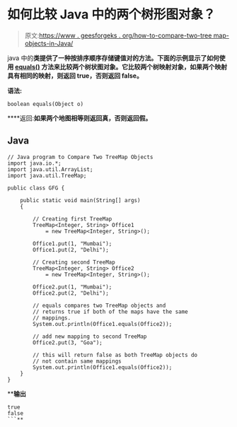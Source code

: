 # 如何比较 Java 中的两个树形图对象？

> 原文:[https://www . geesforgeks . org/how-to-compare-two-tree map-objects-in-Java/](https://www.geeksforgeeks.org/how-to-compare-two-treemap-objects-in-java/)

java 中的[](https://www.geeksforgeeks.org/treemap-in-java/)**类提供了一种按排序顺序存储键值对的方法。下面的示例显示了如何使用 [**equals()**](https://www.geeksforgeeks.org/java-equals-compareto-equalsignorecase-and-compare/) 方法来比较两个树状图对象。它比较两个树映射对象，如果两个映射具有相同的映射，则返回 true，否则返回 false。**

****语法:****

```
boolean equals(Object o)
```

****返回:**如果两个地图相等则返回真，否则返回假。**

## **Java**

```
// Java program to Compare Two TreeMap Objects
import java.io.*;
import java.util.ArrayList;
import java.util.TreeMap;

public class GFG {

    public static void main(String[] args)
    {

        // Creating first TreeMap
        TreeMap<Integer, String> Office1
            = new TreeMap<Integer, String>();

        Office1.put(1, "Mumbai");
        Office1.put(2, "Delhi");

        // Creating second TreeMap
        TreeMap<Integer, String> Office2
            = new TreeMap<Integer, String>();

        Office2.put(1, "Mumbai");
        Office2.put(2, "Delhi");

        // equals compares two TreeMap objects and
        // returns true if both of the maps have the same
        // mappings.
        System.out.println(Office1.equals(Office2));

        // add new mapping to second TreeMap
        Office2.put(3, "Goa");

        // this will return false as both TreeMap objects do
        // not contain same mappings
        System.out.println(Office1.equals(Office2));
    }
}
```

****输出**

```
true
false
```**